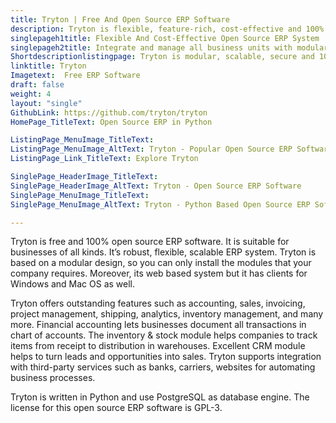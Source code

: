 ```yaml
---
title: Tryton | Free And Open Source ERP Software
description: Tryton is flexible, feature-rich, cost-effective and 100% open source ERP software. It’s an easy-to-use and ideal for businesses of any size and type.
singlepageh1title: Flexible And Cost-Effective Open Source ERP System
singlepageh2title: Integrate and manage all business units with modular and web based Enterprise Resource Planning (ERP) software. Ideal for companies of any size and type.
Shortdescriptionlistingpage: Tryton is modular, scalable, secure and 100% open source ERP software for companies of all scales.
linktitle: Tryton
Imagetext:  Free ERP Software 
draft: false
weight: 4
layout: "single"
GithubLink: https://github.com/tryton/tryton
HomePage_TitleText: Open Source ERP in Python

ListingPage_MenuImage_TitleText: 
ListingPage_MenuImage_AltText: Tryton - Popular Open Source ERP Software
ListingPage_Link_TitleText: Explore Tryton

SinglePage_HeaderImage_TitleText: 
SinglePage_HeaderImage_AltText: Tryton - Open Source ERP Software
SinglePage_MenuImage_TitleText: 
SinglePage_MenuImage_AltText: Tryton - Python Based Open Source ERP Software

---
```


Tryton is free and 100% open source ERP software. It is suitable for businesses of all kinds. It’s robust, flexible, scalable ERP system. Tryton is based on a modular design, so you can only install the modules that your company requires. Moreover, its web based system but it has clients for Windows and Mac OS as well.

Tryton offers outstanding features such as accounting, sales, invoicing, project management, shipping, analytics, inventory management, and many more. Financial accounting lets businesses document all transactions in chart of accounts. The inventory &amp; stock module helps companies to track items from receipt to distribution in warehouses. Excellent CRM module helps to turn leads and opportunities into sales. Tryton supports integration with third-party services such as banks, carriers, websites for automating business processes.

Tryton is written in Python and use PostgreSQL as database engine. The license for this open source ERP software is GPL-3.
